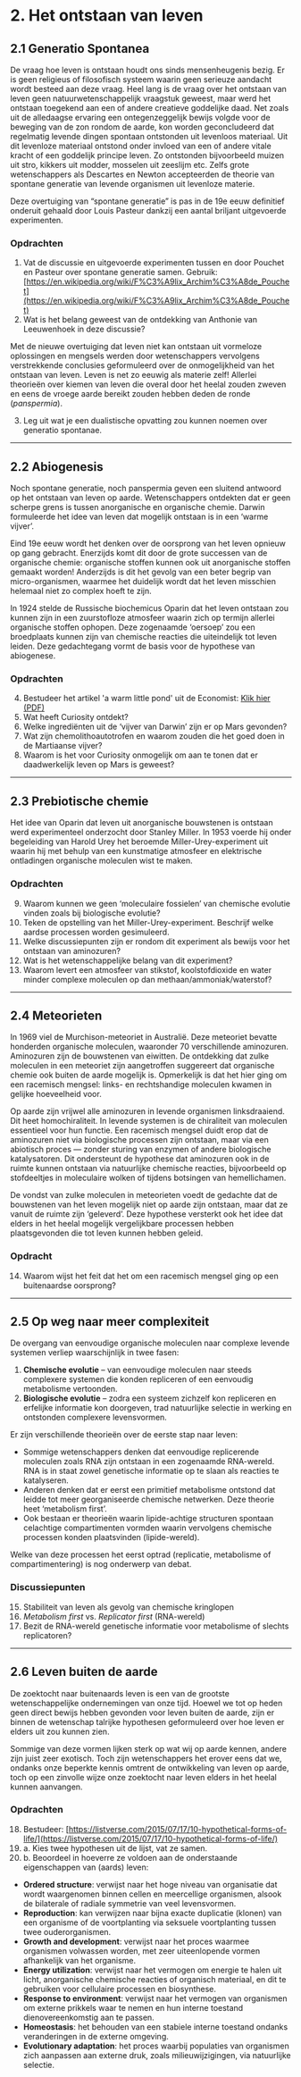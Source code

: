 
#  2. Het ontstaan van leven

## 2.1 Generatio Spontanea

De vraag hoe leven is ontstaan houdt ons sinds mensenheugenis bezig. Er is geen religieus of filosofisch systeem waarin geen serieuze aandacht wordt besteed aan deze vraag. Heel lang is de vraag over het ontstaan van leven geen natuurwetenschappelijk vraagstuk geweest, maar werd het ontstaan toegekend aan een of andere creatieve goddelijke daad. Net zoals uit de alledaagse ervaring een ontegenzeggelijk bewijs volgde voor de beweging van de zon rondom de aarde, kon worden geconcludeerd dat regelmatig levende dingen spontaan ontstonden uit levenloos materiaal. Uit dit levenloze materiaal ontstond onder invloed van een of andere vitale kracht of een goddelijk principe leven. Zo ontstonden bijvoorbeeld muizen uit stro, kikkers uit modder, mosselen uit zeeslijm etc. Zelfs grote wetenschappers als Descartes en Newton accepteerden de theorie van spontane generatie van levende organismen uit levenloze materie.

Deze overtuiging van “spontane generatie” is pas in de 19e eeuw definitief onderuit gehaald door Louis Pasteur dankzij een aantal briljant uitgevoerde experimenten.

### Opdrachten

1. Vat de discussie en uitgevoerde experimenten tussen en door Pouchet en Pasteur over spontane generatie samen. 
   Gebruik: [https://en.wikipedia.org/wiki/F%C3%A9lix_Archim%C3%A8de_Pouchet](https://en.wikipedia.org/wiki/F%C3%A9lix_Archim%C3%A8de_Pouchet)
2. Wat is het belang geweest van de ontdekking van Anthonie van Leeuwenhoek in deze discussie?

Met de nieuwe overtuiging dat leven niet kan ontstaan uit vormeloze oplossingen en mengsels werden door wetenschappers vervolgens verstrekkende conclusies geformuleerd over de onmogelijkheid van het ontstaan van leven. Leven is net zo eeuwig als materie zelf! Allerlei theorieën over kiemen van leven die overal door het heelal zouden zweven en eens de vroege aarde bereikt zouden hebben deden de ronde (*panspermia*).

3. Leg uit wat je een dualistische opvatting zou kunnen noemen over generatio spontanae.

---

## 2.2 Abiogenesis

Noch spontane generatie, noch panspermia geven een sluitend antwoord op het ontstaan van leven op aarde. Wetenschappers ontdekten dat er geen scherpe grens is tussen anorganische en organische chemie. Darwin formuleerde het idee van leven dat mogelijk ontstaan is in een ‘warme vijver’.

Eind 19e eeuw wordt het denken over de oorsprong van het leven opnieuw op gang gebracht. Enerzijds komt dit door de grote successen van de organische chemie: organische stoffen kunnen ook uit anorganische stoffen gemaakt worden! Anderzijds is dit het gevolg van een beter begrip van micro-organismen, waarmee het duidelijk wordt dat het leven misschien helemaal niet zo complex hoeft te zijn.

In 1924 stelde de Russische biochemicus Oparin dat het leven ontstaan zou kunnen zijn in een zuurstofloze atmosfeer waarin zich op termijn allerlei organische stoffen ophopen. Deze zogenaamde ‘oersoep’ zou een broedplaats kunnen zijn van chemische reacties die uiteindelijk tot leven leiden. Deze gedachtegang vormt de basis voor de hypothese van abiogenese.

### Opdrachten

4. Bestudeer het artikel 'a warm little pond' uit de Economist: <a href="_static/The history of lifeA warm little pond.pdf" target="_blank" rel="noopener" title="Warm little pond">Klik hier (PDF)</a>
5. Wat heeft Curiosity ontdekt?
6. Welke ingrediënten uit de ‘vijver van Darwin’ zijn er op Mars gevonden?
7. Wat zijn chemolithoautotrofen en waarom zouden die het goed doen in de Martiaanse vijver?
8. Waarom is het voor Curiosity onmogelijk om aan te tonen dat er daadwerkelijk leven op Mars is geweest?

---

## 2.3 Prebiotische chemie

Het idee van Oparin dat leven uit anorganische bouwstenen is ontstaan werd experimenteel onderzocht door Stanley Miller. In 1953 voerde hij onder begeleiding van Harold Urey het beroemde Miller-Urey-experiment uit waarin hij met behulp van een kunstmatige atmosfeer en elektrische ontladingen organische moleculen wist te maken.

### Opdrachten

9. Waarom kunnen we geen ‘moleculaire fossielen’ van chemische evolutie vinden zoals bij biologische evolutie?
10. Teken de opstelling van het Miller-Urey-experiment. Beschrijf welke aardse processen worden gesimuleerd.
11. Welke discussiepunten zijn er rondom dit experiment als bewijs voor het ontstaan van aminozuren?
12. Wat is het wetenschappelijke belang van dit experiment?
13. Waarom levert een atmosfeer van stikstof, koolstofdioxide en water minder complexe moleculen op dan methaan/ammoniak/waterstof?

---

## 2.4 Meteorieten

In 1969 viel de Murchison-meteoriet in Australië. Deze meteoriet bevatte honderden organische moleculen, waaronder 70 verschillende aminozuren. Aminozuren zijn de bouwstenen van eiwitten. De ontdekking dat zulke moleculen in een meteoriet zijn aangetroffen suggereert dat organische chemie ook buiten de aarde mogelijk is. Opmerkelijk is dat het hier ging om een racemisch mengsel: links- en rechtshandige moleculen kwamen in gelijke hoeveelheid voor.

Op aarde zijn vrijwel alle aminozuren in levende organismen linksdraaiend. Dit heet homochiraliteit. In levende systemen is de chiraliteit van moleculen essentieel voor hun functie. Een racemisch mengsel duidt erop dat de aminozuren niet via biologische processen zijn ontstaan, maar via een abiotisch proces — zonder sturing van enzymen of andere biologische katalysatoren. Dit ondersteunt de hypothese dat aminozuren ook in de ruimte kunnen ontstaan via natuurlijke chemische reacties, bijvoorbeeld op stofdeeltjes in moleculaire wolken of tijdens botsingen van hemellichamen.

De vondst van zulke moleculen in meteorieten voedt de gedachte dat de bouwstenen van het leven mogelijk niet op aarde zijn ontstaan, maar dat ze vanuit de ruimte zijn ‘geleverd’. Deze hypothese versterkt ook het idee dat elders in het heelal mogelijk vergelijkbare processen hebben plaatsgevonden die tot leven kunnen hebben geleid.

### Opdracht

14. Waarom wijst het feit dat het om een racemisch mengsel ging op een buitenaardse oorsprong?

---

## 2.5 Op weg naar meer complexiteit

De overgang van eenvoudige organische moleculen naar complexe levende systemen verliep waarschijnlijk in twee fasen:

1. **Chemische evolutie** – van eenvoudige moleculen naar steeds complexere systemen die konden repliceren of een eenvoudig metabolisme vertoonden.
2. **Biologische evolutie** – zodra een systeem zichzelf kon repliceren en erfelijke informatie kon doorgeven, trad natuurlijke selectie in werking en ontstonden complexere levensvormen.

Er zijn verschillende theorieën over de eerste stap naar leven:
- Sommige wetenschappers denken dat eenvoudige replicerende moleculen zoals RNA zijn ontstaan in een zogenaamde RNA-wereld. RNA is in staat zowel genetische informatie op te slaan als reacties te katalyseren.
- Anderen denken dat er eerst een primitief metabolisme ontstond dat leidde tot meer georganiseerde chemische netwerken. Deze theorie heet ‘metabolism first’.
- Ook bestaan er theorieën waarin lipide-achtige structuren spontaan celachtige compartimenten vormden waarin vervolgens chemische processen konden plaatsvinden (lipide-wereld).

Welke van deze processen het eerst optrad (replicatie, metabolisme of compartimentering) is nog onderwerp van debat.

### Discussiepunten

15. Stabiliteit van leven als gevolg van chemische kringlopen  
16. *Metabolism first* vs. *Replicator first* (RNA-wereld)  
17. Bezit de RNA-wereld genetische informatie voor metabolisme of slechts replicatoren?

---

## 2.6 Leven buiten de aarde

De zoektocht naar buitenaards leven is een van de grootste wetenschappelijke ondernemingen van onze tijd. Hoewel we tot op heden geen direct bewijs hebben gevonden voor leven buiten de aarde, zijn er binnen de wetenschap talrijke hypothesen geformuleerd over hoe leven er elders uit zou kunnen zien.

Sommige van deze vormen lijken sterk op wat wij op aarde kennen, andere zijn juist zeer exotisch. Toch zijn wetenschappers het erover eens dat we, ondanks onze beperkte kennis omtrent de ontwikkeling van leven op aarde, toch op een zinvolle wijze onze zoektocht naar leven elders in het heelal kunnen aanvangen.

### Opdrachten

18. Bestudeer: [https://listverse.com/2015/07/17/10-hypothetical-forms-of-life/](https://listverse.com/2015/07/17/10-hypothetical-forms-of-life/)
19. a. Kies twee hypothesen uit de lijst, vat ze samen.
20. b. Beoordeel in hoeverre ze voldoen aan de onderstaande eigenschappen van (aards) leven:

- **Ordered structure**: verwijst naar het hoge niveau van organisatie dat wordt waargenomen binnen cellen en meercellige organismen, alsook de bilaterale of radiale symmetrie van veel levensvormen.
- **Reproduction**: kan verwijzen naar bijna exacte duplicatie (klonen) van een organisme of de voortplanting via seksuele voortplanting tussen twee ouderorganismen.
- **Growth and development**: verwijst naar het proces waarmee organismen volwassen worden, met zeer uiteenlopende vormen afhankelijk van het organisme.
- **Energy utilization**: verwijst naar het vermogen om energie te halen uit licht, anorganische chemische reacties of organisch materiaal, en dit te gebruiken voor cellulaire processen en biosynthese.
- **Response to environment**: verwijst naar het vermogen van organismen om externe prikkels waar te nemen en hun interne toestand dienovereenkomstig aan te passen.
- **Homeostasis**: het behouden van een stabiele interne toestand ondanks veranderingen in de externe omgeving.
- **Evolutionary adaptation**: het proces waarbij populaties van organismen zich aanpassen aan externe druk, zoals milieuwijzigingen, via natuurlijke selectie.
